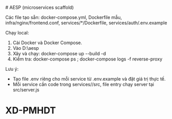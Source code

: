 
﻿# AESP (microservices scaffold)

Các file tạo sẵn: docker-compose.yml, Dockerfile mẫu, infra/nginx/frontend.conf, services/*/Dockerfile, services/auth/.env.example

Chạy local:
1. Cài Docker và Docker Compose.
2. Vào D:\aesp
3. Xây và chạy: docker-compose up --build -d
4. Kiểm tra: docker-compose ps ; docker-compose logs -f reverse-proxy

Lưu ý:
- Tạo file .env riêng cho mỗi service từ .env.example và đặt giá trị thực tế.
- Mỗi service cần code trong services/<service>/src, file entry chạy server tại src/server.js

# XD-PMHDT

